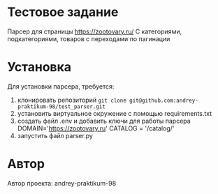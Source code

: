 # Тестовое задание
Парсер для страницы https://zootovary.ru/ С категориями, подкатегориями, товаров с переходами по пагинации

# Установка
Для установки парсера, требуется:

1. клонировать репозиторий `git clone git@github.com:andrey-praktikum-98/test_parser.git`
2. установить виртуальное окружение с помощью requirements.txt
3. создать файл .env и добавить ключи для работы парсера DOMAIN='https://zootovary.ru' CATALOG = '/catalog/'
4. запустить файл parser.py
# Автор
Автор проекта: andrey-praktikum-98
